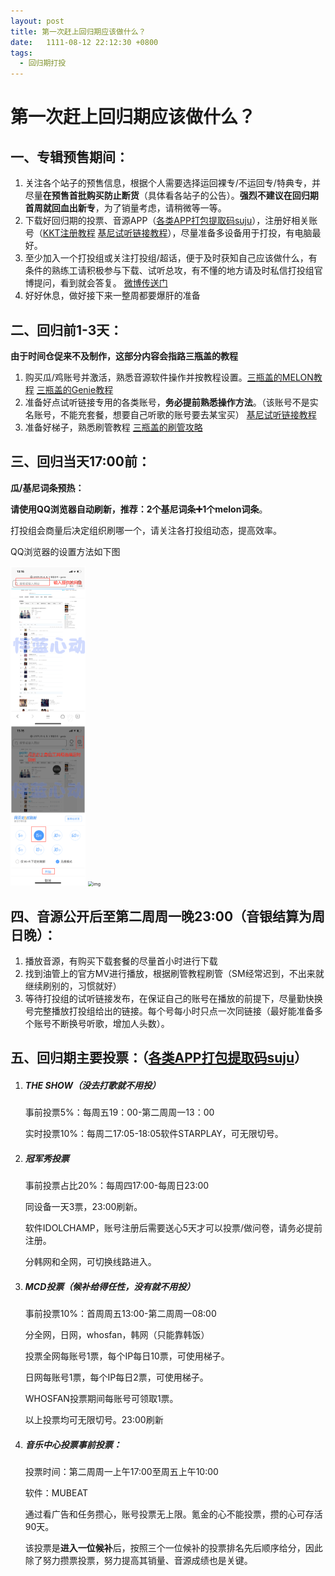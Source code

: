 ```yaml
---
layout: post
title: 第一次赶上回归期应该做什么？
date:   1111-08-12 22:12:30 +0800
tags:
  - 回归期打投
---
```


# 第一次赶上回归期应该做什么？

## 一、专辑预售期间：

1. 关注各个站子的预售信息，根据个人需要选择运回裸专/不运回专/特典专，并尽量**在预售首批购买防止断货**（具体看各站子的公告）。**强烈不建议在回归期首周就回血出新专**，为了销量考虑，请稍微等一等。
2. 下载好回归期的投票、音源APP（[各类APP打包提取码suju](https://pan.baidu.com/s/19xXZmG-SM_nCxp82VkmDlQ)），注册好相关账号（[KKT注册教程]([https://penglanxindong1106.github.io/2020/08/12/KKT%E6%B3%A8%E5%86%8C%E6%95%99%E7%A8%8B.html](https://penglanxindong1106.github.io/2020/08/12/KKT注册教程.html))   [基尼试听链接教程]([https://penglanxindong1106.github.io/2020/08/12/%E5%9F%BA%E5%B0%BC%E8%AF%95%E5%90%AC%E9%93%BE%E6%8E%A5%E6%95%99%E7%A8%8B.html](https://penglanxindong1106.github.io/2020/08/12/基尼试听链接教程.html))），尽量准备多设备用于打投，有电脑最好。
3. 至少加入一个打投组或关注打投组/超话，便于及时获知自己应该做什么，有条件的熟练工请积极参与下载、试听总攻，有不懂的地方请及时私信打投组官博提问，看到就会答复。 [微博传送门](https://weibo.com/u/7328949300)
4. 好好休息，做好接下来一整周都要爆肝的准备



## 二、回归前1-3天：

**由于时间仓促来不及制作，这部分内容会指路三瓶盖的教程**

1. 购买瓜/鸡账号并激活，熟悉音源软件操作并按教程设置。[三瓶盖的MELON教程](https://weibo.com/6492162465/IryfA9LDg?filter=hot&root_comment_id=0)  [三瓶盖的Genie教程](https://weibo.com/6492162465/Hq6KeEN1i?filter=hot&root_comment_id=0&type=comment#_rnd1597731265825)
2. 准备好点试听链接专用的各类账号，**务必提前熟悉操作方法**。（该账号不是实名账号，不能充套餐，想要自己听歌的账号要去某宝买） [基尼试听链接教程]([https://penglanxindong1106.github.io/2020/08/12/%E5%9F%BA%E5%B0%BC%E8%AF%95%E5%90%AC%E9%93%BE%E6%8E%A5%E6%95%99%E7%A8%8B.html](https://penglanxindong1106.github.io/2020/08/12/基尼试听链接教程.html))
3. 准备好梯子，熟悉刷管教程 [三瓶盖的刷管攻略](https://weibo.com/6492162465/HsTS3g2WG?filter=hot&root_comment_id=0)

## 三、回归当天17:00前：

**瓜/基尼词条预热：**

**请使用QQ浏览器自动刷新，推荐：2个基尼词条➕1个melon词条**。

打投组会商量后决定组织刷哪一个，请关注各打投组动态，提高效率。

QQ浏览器的设置方法如下图

<img src="https://raw.githubusercontent.com/penglanxindong1106/pic/master/007ZZwvGly1gfkw02w18pj30nk2se1kx.jpg" alt="img" style="zoom:50%;" />

<img src="https://wx4.sinaimg.cn/large/007ZZwvGly1gfl6xk6t1gj30nk2seb29.jpg" alt="img" style="zoom:50%;" />





## 四、音源公开后至第二周周一晚23:00（音银结算为周日晚）：

1. 播放音源，有购买下载套餐的尽量首小时进行下载
2. 找到油管上的官方MV进行播放，根据刷管教程刷管（SM经常迟到，不出来就继续刷别的，习惯就好）
3. 等待打投组的试听链接发布，在保证自己的账号在播放的前提下，尽量勤快换号完整播放打投组给出的链接。每个号每小时只点一次同链接（最好能准备多个账号不断换号听歌，增加人头数）。

## 五、回归期主要投票：（[各类APP打包提取码suju](https://pan.baidu.com/s/19xXZmG-SM_nCxp82VkmDlQ)）

1. ##### THE SHOW（没去打歌就不用投）

   事前投票5%：每周五19：00-第二周周一13：00

   实时投票10%：每周二17:05-18:05软件STARPLAY，可无限切号。

2. ##### 冠军秀投票

   事前投票占比20%：每周四17:00-每周日23:00

   同设备一天3票，23:00刷新。

   软件IDOLCHAMP，账号注册后需要送心5天才可以投票/做问卷，请务必提前注册。

   分韩网和全网，可切换线路进入。

3. ##### MCD投票（候补给得任性，没有就不用投）

   事前投票10%：首周周五13:00-第二周周一08:00

   分全网，日网，whosfan，韩网（只能靠韩饭）

   投票全网每账号1票，每个IP每日10票，可使用梯子。

   日网每账号1票，每个IP每日2票，可使用梯子。

   WHOSFAN投票期间每账号可领取1票。

   以上投票均可无限切号。23:00刷新

4. ##### 音乐中心投票事前投票：

   投票时间：第二周周一上午17:00至周五上午10:00

   软件：MUBEAT

   通过看广告和任务攒心，账号投票无上限。氪金的心不能投票，攒的心可存活90天。

   该投票是**进入一位候补**后，按照三个一位候补的投票排名先后顺序给分，因此除了努力攒票投票，努力提高其销量、音源成绩也是关键。